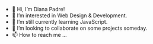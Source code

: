 - 👋 Hi, I’m Diana Padre!
- 👀 I’m interested in Web Design & Development.
- 🌱 I’m still currently learning JavaScript.
- 💞️ I’m looking to collaborate on some projects someday.
- 📫 How to reach me ...

<!---
dnpdr19/dnpdr19 is a ✨ special ✨ repository because its `README.md` (this file) appears on your GitHub profile.
You can click the Preview link to take a look at your changes.
--->
